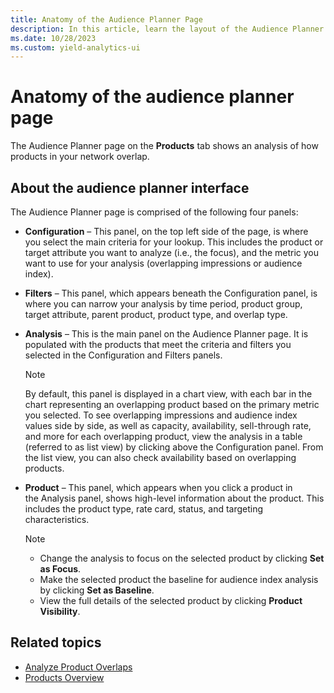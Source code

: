 ```yaml
---
title: Anatomy of the Audience Planner Page
description: In this article, learn the layout of the Audience Planner page.
ms.date: 10/28/2023
ms.custom: yield-analytics-ui
---
```


# Anatomy of the audience planner page

The Audience Planner page on the **Products** tab shows an analysis of how products in your network overlap.

## About the audience planner interface

The Audience Planner page is comprised of the following four panels:

- **Configuration** – This panel, on the top left side of the page, is where you select the main criteria for your lookup. This includes the product or target attribute you want to analyze (i.e., the focus), and the metric you want to use for your analysis (overlapping impressions or audience index).  

- **Filters** – This panel, which appears beneath the Configuration panel, is where you can narrow your analysis by time period, product group, target attribute, parent product, product type, and overlap type.  

- **Analysis** – This is the main panel on the Audience Planner page. It is populated with the products that meet the criteria and filters you selected in the Configuration and Filters panels.

    > [!NOTE]
    > By default, this panel is displayed in a chart view, with each bar in the chart representing an overlapping product based on the primary metric you selected. To see overlapping impressions and audience index values side by side, as well as capacity, availability, sell-through rate, and more for each overlapping product, view the analysis in a table (referred to as list view) by clicking above the Configuration panel. From the list view, you can also check availability based on overlapping products.

- **Product** – This panel, which appears when you click a product in the Analysis panel, shows high-level information about the product. This includes the product type, rate card, status, and targeting characteristics.

    > [!NOTE]
    > - Change the analysis to focus on the selected product by clicking **Set as Focus**.
    > - Make the selected product the baseline for audience index analysis by clicking **Set as Baseline**. 
    > - View the full details of the selected product by clicking **Product Visibility**.

## Related topics

- [Analyze Product Overlaps](analyze-product-overlaps.md)
- [Products Overview](products-overview.md)
